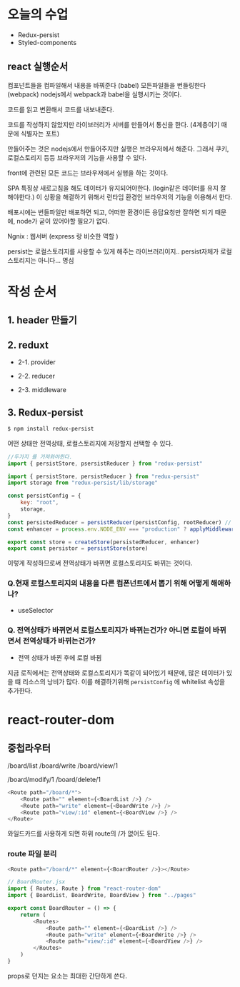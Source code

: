 # 오늘의 수업

-   Redux-persist
-   Styled-components

## react 실행순서

컴포넌트들을 컴파일해서 내용을 바꿔준다 (babel)
모든파일들을 번들링한다 (webpack)
nodejs에서 webpack과 babel을 실행시키는 것이다.

코드를 읽고 변환해서 코드를 내보내준다.

코드를 작성하지 않았지만 라이브러리가 서버를 만들어서 통신을 한다.
(4계층이기 때문에 식별자는 포트)

만들어주는 것은 nodejs에서 만들어주지만 실행은 브라우저에서 해준다.
그래서 쿠키, 로컬스토리지 등등 브라우저의 기능을 사용할 수 있다.

front에 관련된 모든 코드는 브라우저에서 실행을 하는 것이다.

SPA 특징상 새로고침을 해도 데이터가 유지되어야한다. (login같은 데이터를 유지 잘 해야한다.) 이 상황을 해결하기 위해서 런타임 환경인 브라우저의 기능을 이용해서 한다.

배포시에는 번들파일만 배포하면 되고, 어떠한 환경이든 응답요청만 잘하면 되기 때문에, node가 굳이 있어야할 필요가 없다.

Ngnix : 웹서버 (express 랑 비슷한 역할 )

persist는 로컬스토리지를 사용할 수 있게 해주는 라이브러리이지.. persist자체가 로컬스토리지는 아니다... 명심

# 작성 순서

## 1. header 만들기

## 2. reduxt

-   2-1. provider

-   2-2. reducer

-   2-3. middleware

## 3. Redux-persist

```sh
$ npm install redux-persist
```

어떤 상태만 전역상태, 로컬스토리지에 저장할지 선택할 수 있다.

```js
//두가지 를 가져와야한다.
import { persistStore, psersistReducer } from "redux-persist"
```

```js
import { persistStore, persistReducer } from "redux-persist"
import storage from "redux-persist/lib/storage"

const persistConfig = {
    key: "root",
    storage,
}
const persistedReducer = persistReducer(persistConfig, rootReducer) // 1. config:Obj, 2. roeducer
const enhancer = process.env.NODE_ENV === "production" ? applyMiddleware(thunk) : composeWithDevTools(applyMiddleware(thunk))

export const store = createStore(persistedReducer, enhancer)
export const persistor = persistStore(store)
```

이렇게 작성하므로써 전역상태가 바뀌면 로컬스토리지도 바뀌는 것이다.

### Q.현재 로컬스토리지의 내용을 다른 컴폰넌트에서 뽑기 위해 어떻게 해애하나?

-   useSelector

### Q. 전역상태가 바뀌면서 로컬스토리지가 바뀌는건가? 아니면 로컬이 바뀌면서 전역상태가 바뀌는건가?

-   전역 상태가 바뀐 후에 로컬 바뀜

지금 로직에서는 전역상태와 로컬스토리지가 똑같이 되어있기 때문에,
많은 데이터가 있을 떄 리소스의 낭비가 많다.
이를 해결하기위해
`persistConfig` 에 whitelist 속성을 추가한다.

# react-router-dom

## 중첩라우터

/board/list
/board/write
/board/view/1

/board/modify/1
/board/delete/1

```js
<Route path="/board/*">
    <Route path="" element={<BoardList />} />
    <Route path="write" element={<BoardWrite />} />
    <Route path="view/:id" element={<BoardView />} />
</Route>
```

와일드카드를 사용하게 되면 하위 route의 /가 없어도 된다.

### route 파일 분리

```js
<Route path="/board/*" element={<BoardRouter />}></Route>
```

```js
// BoardRouter.jsx
import { Routes, Route } from "react-router-dom"
import { BoardList, BoardWrite, BoardView } from "../pages"

export const BoardRouter = () => {
    return (
        <Routes>
            <Route path="" element={<BoardList />} />
            <Route path="write" element={<BoardWrite />} />
            <Route path="view/:id" element={<BoardView />} />
        </Routes>
    )
}
```

props로 던지는 요소는 최대한 간단하게 쓴다.
